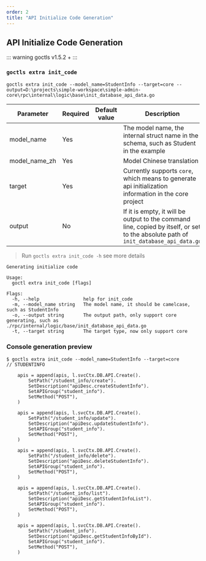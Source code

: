 ```yaml
---
order: 2
title: "API Initialize Code Generation"
---
```


## API Initialize Code Generation

::: warning
goctls v1.5.2 +
:::

### `goctls extra init_code`

```shell
goctls extra init_code --model_name=StudentInfo --target=core --output=D:\projects\simple-workspace\simple-admin-core\rpc\internal\logic\base\init_database_api_data.go
```

| Parameter     | Required | Default value | Description                                                                                                                         |
| ------------- | -------- | ------------- | ----------------------------------------------------------------------------------------------------------------------------------- |
| model_name    | Yes      |               | The model name, the internal struct name in the schema, such as Student in the example                                              |
| model_name_zh | Yes      |               | Model Chinese translation                                                                                                           |
| target        | Yes      |               | Currently supports `core`, which means to generate api initialization information in the core project                               |
| output        | No       |               | If it is empty, it will be output to the command line, copied by itself, or set to the absolute path of `init_database_api_data.go` |

> Run `goctls extra init_code -h` see more details

```shell
Generating initialize code

Usage:
  goctl extra init_code [flags]

Flags:
  -h, --help                help for init_code
  -m, --model_name string   The model name, it should be camelcase, such as StudentInfo
  -o, --output string       The output path, only support core generating, such as ./rpc/internal/logic/base/init_database_api_data.go
  -t, --target string       The target type, now only support core
```

### Console generation preview

```text
$ goctls extra init_code --model_name=StudentInfo --target=core
// STUDENTINFO

    apis = append(apis, l.svcCtx.DB.API.Create().
        SetPath("/student_info/create").
        SetDescription("apiDesc.createStudentInfo").
        SetAPIGroup("student_info").
        SetMethod("POST"),
    )

    apis = append(apis, l.svcCtx.DB.API.Create().
        SetPath("/student_info/update").
        SetDescription("apiDesc.updateStudentInfo").
        SetAPIGroup("student_info").
        SetMethod("POST"),
    )

    apis = append(apis, l.svcCtx.DB.API.Create().
        SetPath("/student_info/delete").
        SetDescription("apiDesc.deleteStudentInfo").
        SetAPIGroup("student_info").
        SetMethod("POST"),
    )

    apis = append(apis, l.svcCtx.DB.API.Create().
        SetPath("/student_info/list").
        SetDescription("apiDesc.getStudentInfoList").
        SetAPIGroup("student_info").
        SetMethod("POST"),
    )

    apis = append(apis, l.svcCtx.DB.API.Create().
        SetPath("/student_info").
        SetDescription("apiDesc.getStudentInfoById").
        SetAPIGroup("student_info").
        SetMethod("POST"),
    )

```
